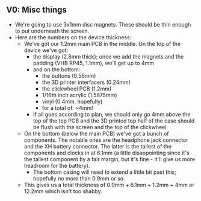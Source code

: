 ## V0: Misc things
 - We're going to use 3x1mm disc magnets. These should be thin enough to put underneath the screen.
 - Here are the numbers on the device thickness:
     + We've got our 1.2mm main PCB in the middle. On the top of the device we've got:
         * the display (2.8mm thick); once we add the magnets and the padding (VHB RP45, 1.1mm), we'll get up to 4mm
         * and on the bottom:
             - the buttons (0.56mm)
             - the 3D printer interfacers (0.24mm)
             - the clickwheel PCB (1.2mm)
             - 1/16th inch acrylic (1.5875mm)
             - vinyl (0.4mm, hopefully)
             - for a total of: ~4mm!
         * If all goes according to plan, we should only go 4mm above the top of the top PCB and the 3D printed top half of the case should be flush with the screen and the top of the clickwheel.
     + On the bottom (below the main PCB) we've got a bunch of components. The notable ones are the headphone jack connector and the XH battery connector. The latter is the tallest of the components and clocks in at 6.1mm (a little disappointing since it's the tallest component by a fair margin, but it's fine - it'll give us more headroom for the battery).
         * The bottom casing will need to extend a little bit past this; hopefully no more than 0.9mm or so.
     + This gives us a total thickness of 0.9mm + 6.1mm + 1.2mm + 4mm or 12.2mm which isn't too shabby.